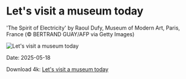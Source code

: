 # Let's visit a museum today

'The Spirit of Electricity' by Raoul Dufy, Museum of Modern Art, Paris, France (© BERTRAND GUAY/AFP via Getty Images)

![Let's visit a museum today](https://bing.com/th?id=OHR.DufyRoom_EN-US3759763345_UHD.jpg&rf=LaDigue_UHD.jpg&pid=hp&w=1024&h=576&rs=1&c=4)

Date: 2025-05-18

Download 4k: [Let's visit a museum today](https://bing.com/th?id=OHR.DufyRoom_EN-US3759763345_UHD.jpg&rf=LaDigue_UHD.jpg&pid=hp&w=3840&h=2160&rs=1&c=4)

